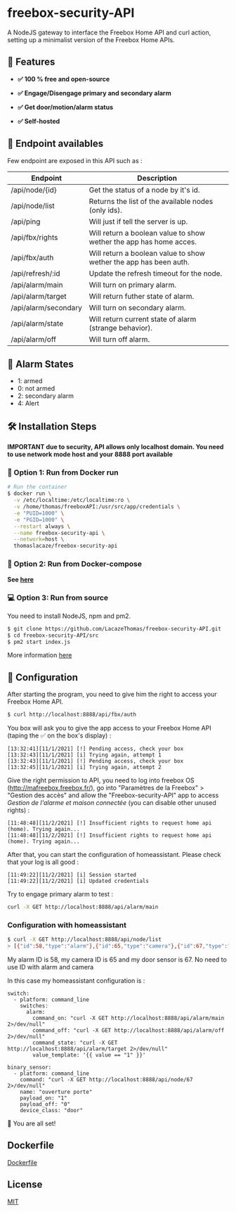# freebox-security-API
A NodeJS gateway to interface the Freebox Home API and curl action, setting up a minimalist version of the Freebox Home APIs.

## 🧐 Features

- **✅ 100 % free and open-source**

- **✅ Engage/Disengage primary and secondary alarm**

- **✅ Get door/motion/alarm status**

- **✅ Self-hosted**

## 🔧 Endpoint availables

Few endpoint are exposed in this API such as :

| Endpoint             | Description                                                        |
| -------------------- | ------------------------------------------------------------------ |
| /api/node/{id}       | Get the status of a node by it's id.                               |
| /api/node/list       | Returns the list of the available nodes (only ids).                |
| /api/ping            | Will just if tell the server is up.                                |
| /api/fbx/rights      | Will return a boolean value to show wether the app has home acces. |
| /api/fbx/auth        | Will return a boolean value to show wether the app has been auth.  |
| /api/refresh/:id     | Update the refresh timeout for the node.                           |
| /api/alarm/main      | Will turn on primary alarm.                                        |
| /api/alarm/target    | Will return futher state of alarm.                                 |
| /api/alarm/secondary | Will turn on secondary alarm.                                      |
| /api/alarm/state     | Will return current state of alarm (strange behavior).             |
| /api/alarm/off       | Will turn off alarm.                                               |

## 🔧 Alarm States

- 1: armed
- 0: not armed
- 2: secondary alarm
- 4: Alert 


## 🛠️ Installation Steps

**IMPORTANT due to security, API allows only localhost domain. You need to use network mode host and your 8888 port available**
### 🐳 Option 1: Run from Docker run

```bash
# Run the container
$ docker run \
  -v /etc/localtime:/etc/localtime:ro \
  -v /home/thomas/freeboxAPI:/usr/src/app/credentials \
  -e "PUID=1000" \
  -e "PGID=1000" \
  --restart always \
  --name freebox-security-api \
  --network=host \
  thomaslacaze/freebox-security-api
```

### 🐳 Option 2: Run from Docker-compose

**See [here](https://github.com/LacazeThomas/freebox-security-API/blob/main/docker-compose.yml)** 

### 💻 Option 3: Run from source

You need to install NodeJS, npm and pm2.

```bash
$ git clone https://github.com/LacazeThomas/freebox-security-API.git
$ cd freebox-security-API/src
$ pm2 start index.js
```

More information [here](https://pm2.keymetrics.io/docs/usage/quick-start/)

## 📝 Configuration

After starting the program, you need to give him the right to access your Freebox Home API.

```bash
$ curl http://localhost:8888/api/fbx/auth
```
You box will ask you to give the app access to your Freebox Home API (taping the ✅ on the box's display) :

```
[13:32:41][11/1/2021] [!] Pending access, check your box
[13:32:43][11/1/2021] [i] Trying again, attempt 1
[13:32:43][11/1/2021] [!] Pending access, check your box
[13:32:45][11/1/2021] [i] Trying again, attempt 2
```

Give the right permission to API, you need to log into freebox OS (http://mafreebox.freebox.fr/), go into "Paramètres de la Freebox" > "Gestion des accès" and allow the "Freebox-security-API" app to access *Gestion de l'alarme et maison connectée* (you can disable other unused rights) :

```
[11:48:48][11/2/2021] [!] Insufficient rights to request home api (home). Trying again...
[11:48:48][11/2/2021] [!] Insufficient rights to request home api (home). Trying again...
```


After that, you can start the configuration of homeassistant. Please check that your log is all good : 

```
[11:49:22][11/2/2021] [i] Session started
[11:49:22][11/2/2021] [i] Updated credentials
```

Try to engage primary alarm to test :
```bash
curl -X GET http://localhost:8888/api/alarm/main
```

### Configuration with homeassistant

```bash
$ curl -X GET http://localhost:8888/api/node/list
> [{"id":58,"type":"alarm"},{"id":65,"type":"camera"},{"id":67,"type":"dws"}]
```

My alarm ID is 58, my camera ID is 65 and my door sensor is 67.
No need to use ID with alarm and camera

In this case my homeassistant configuration is : 

```
switch:
  - platform: command_line
    switches:
      alarm:
        command_on: "curl -X GET http://localhost:8888/api/alarm/main 2>/dev/null"
        command_off: "curl -X GET http://localhost:8888/api/alarm/off 2>/dev/null"
        command_state: "curl -X GET http://localhost:8888/api/alarm/target 2>/dev/null"
        value_template: '{{ value == "1" }}'

binary_sensor:
  - platform: command_line
    command: "curl -X GET http://localhost:8888/api/node/67 2>/dev/null"
    name: "ouverture porte"
    payload_on: "1"
    payload_off: "0"
    device_class: "door"    
```

🌟 You are all set!

## Dockerfile
<a href="https://github.com/LacazeThomas/freebox-security-API/blob/main/Dockerfile">Dockerfile</a>

## License
<a href="https://github.com/LacazeThomas/freebox-security-API/blob/main/LICENSE">MIT</a>